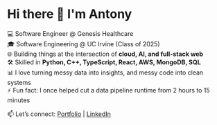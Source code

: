 # Hi there 👋 I'm Antony

💻 Software Engineer @ Genesis Healthcare  
🎓 Software Engineering @ UC Irvine (Class of 2025)  
🌐 Building things at the intersection of **cloud, AI, and full-stack web**  
🛠️ Skilled in **Python, C++, TypeScript, React, AWS, MongoDB, SQL**  
📊 I love turning messy data into insights, and messy code into clean systems  
⚡ Fun fact: I once helped cut a data pipeline runtime from 2 hours to 15 minutes  

📫 Let’s connect: [Portfolio](https://antonyibrahim.com) | [LinkedIn](https://www.linkedin.com/in/antony-ibrahim/)  
